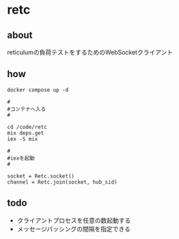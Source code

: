 # retc

## about
reticulumの負荷テストをするためのWebSocketクライアント

## how
```
docker compose up -d

#
#コンテナへ入る
#

cd /code/retc
mix deps.get
iex -S mix

#
#iexを起動
#

socket = Retc.socket()
channel = Retc.join(socket, hub_sid)
```

## todo
- クライアントプロセスを任意の数起動する
- メッセージパッシングの間隔を指定できる